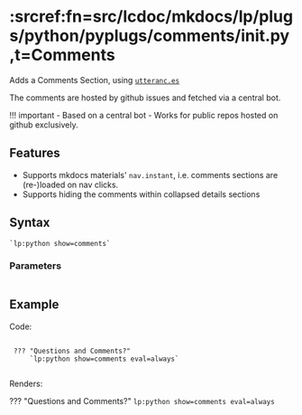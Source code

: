 # :srcref:fn=src/lcdoc/mkdocs/lp/plugs/python/pyplugs/comments/__init__.py,t=Comments

Adds a Comments Section, using [`utteranc.es`](https://utteranc.es/)

The comments are hosted by github issues and fetched via a central bot.

!!! important
    - Based on a central bot
    - Works for public repos hosted on github exclusively. 


## Features

- Supports mkdocs materials' `nav.instant`, i.e. comments sections are (re-)loaded on nav clicks.
- Supports hiding the comments within collapsed details sections

## Syntax

```
`lp:python show=comments`
```

### Parameters

```python lp mode=show_src delim=comments_defaults dir=src/lcdoc/mkdocs/lp eval=always
```

## Example


Code: 

```

 ??? "Questions and Comments?"
     `lp:python show=comments eval=always`


```

Renders:

??? "Questions and Comments?"
    `lp:python show=comments eval=always`


